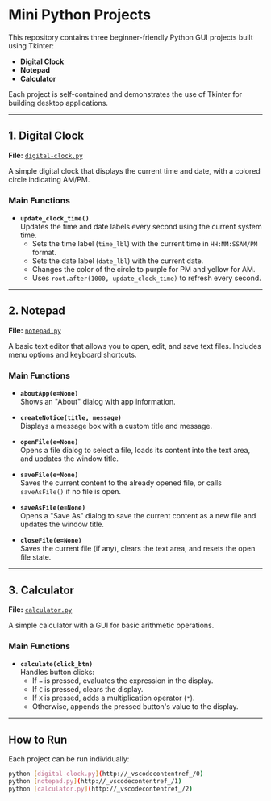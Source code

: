 # Mini Python Projects

This repository contains three beginner-friendly Python GUI projects built using Tkinter:

- **Digital Clock**
- **Notepad**
- **Calculator**

Each project is self-contained and demonstrates the use of Tkinter for building desktop applications.

---

## 1. Digital Clock

**File:** [`digital-clock.py`](digital-clock.py)

A simple digital clock that displays the current time and date, with a colored circle indicating AM/PM.

### Main Functions

- **`update_clock_time()`**  
  Updates the time and date labels every second using the current system time.  
  - Sets the time label (`time_lbl`) with the current time in `HH:MM:SSAM/PM` format.
  - Sets the date label (`date_lbl`) with the current date.
  - Changes the color of the circle to purple for PM and yellow for AM.
  - Uses `root.after(1000, update_clock_time)` to refresh every second.

---

## 2. Notepad

**File:** [`notepad.py`](notepad.py)

A basic text editor that allows you to open, edit, and save text files. Includes menu options and keyboard shortcuts.

### Main Functions

- **`aboutApp(e=None)`**  
  Shows an "About" dialog with app information.

- **`createNotice(title, message)`**  
  Displays a message box with a custom title and message.

- **`openFile(e=None)`**  
  Opens a file dialog to select a file, loads its content into the text area, and updates the window title.

- **`saveFile(e=None)`**  
  Saves the current content to the already opened file, or calls `saveAsFile()` if no file is open.

- **`saveAsFile(e=None)`**  
  Opens a "Save As" dialog to save the current content as a new file and updates the window title.

- **`closeFile(e=None)`**  
  Saves the current file (if any), clears the text area, and resets the open file state.

---

## 3. Calculator

**File:** [`calculator.py`](calculator.py)

A simple calculator with a GUI for basic arithmetic operations.

### Main Functions

- **`calculate(click_btn)`**  
  Handles button clicks:
  - If `=` is pressed, evaluates the expression in the display.
  - If `C` is pressed, clears the display.
  - If `X` is pressed, adds a multiplication operator (`*`).
  - Otherwise, appends the pressed button's value to the display.

---

## How to Run

Each project can be run individually:

```sh
python [digital-clock.py](http://_vscodecontentref_/0)
python [notepad.py](http://_vscodecontentref_/1)
python [calculator.py](http://_vscodecontentref_/2)
```
